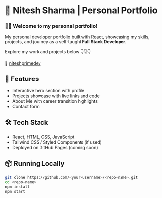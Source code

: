 # 🌟 Nitesh Sharma | Personal Portfolio

### 👩‍💻 Welcome to my personal portfolio!

My personal developer portfolio built with React, showcasing my skills, projects, and journey as a self‑taught **Full Stack Developer**.

Explore my work and projects below 👇👇👇

🔗 [niteshprimedev](https://niteshprimedev.netlify.app/)

## 🚀 Features

- Interactive hero section with profile
- Projects showcase with live links and code
- About Me with career transition highlights
- Contact form

## 🛠️ Tech Stack

- React, HTML, CSS, JavaScript
- Tailwind CSS / Styled Components (if used)
- Deployed on GitHub Pages (coming soon)

## 📦 Running Locally

```bash
git clone https://github.com/<your-username>/<repo-name>.git
cd <repo-name>
npm install
npm start
```
